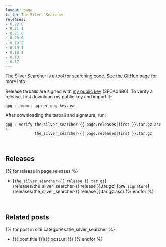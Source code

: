 ```yaml
---
layout: page
title: The Silver Searcher
releases:
- 0.22.0
- 0.21.1
- 0.21.0
- 0.20.0
- 0.19.2
- 0.19.1
- 0.18.1
- 0.18
- 0.17
---
```


The Silver Searcher is a tool for searching code. See [the GitHub page](https://github.com/ggreer/the_silver_searcher) for more info.

Release tarballs are signed with [my public key](/ggreer_gpg_key.asc) (3F0A04B6). To verify a release, first download my public key and import it:

    gpg --import ggreer_gpg_key.asc

After downloading the tarball and signature, run:

    gpg --verify the_silver_searcher-{{ page.releases|first }}.tar.gz.asc \
                 the_silver_searcher-{{ page.releases|first }}.tar.gz
<br />

## Releases
{% for release in page.releases %}
* [`the_silver_searcher-{{ release }}.tar.gz`](releases/the_silver_searcher-{{ release }}.tar.gz) <span class="gpg_sig">[`GPG signature`](releases/the_silver_searcher-{{ release }}.tar.gz.asc)</span>
{% endfor %}


<br />

## Related posts
{% for post in site.categories.the_silver_searcher %}
* [{{ post.title }}]({{ post.url }})
{% endfor %}
